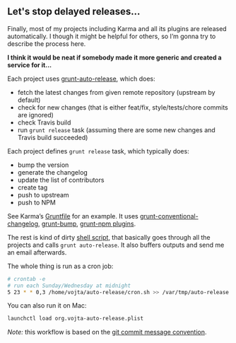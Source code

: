 ## Let's stop delayed releases...

Finally, most of my projects including Karma and all its plugins are released automatically.
I though it might be helpful for others, so I’m gonna try to describe the process here.

**I think it would be neat if somebody made it more generic and created a service for it...**

Each project uses [grunt-auto-release], which does:
- fetch the latest changes from given remote repository (upstream by default)
- check for new changes (that is either feat/fix, style/tests/chore commits are ignored)
- check Travis build 
- run `grunt release` task (assuming there are some new changes and Travis build succeeded)

Each project defines `grunt release` task, which typically does:
- bump the version
- generate the changelog
- update the list of contributors
- create tag
- push to upstream
- push to NPM

See Karma’s [Gruntfile] for an example. It uses [grunt-conventional-changelog], [grunt-bump], [grunt-npm plugins].

The rest is kind of dirty [shell script], that basically goes through all the projects and calls `grunt auto-release`.
It also buffers outputs and send me an email afterwards.

The whole thing is run as a cron job:
```bash
# crontab -e
# run each Sunday/Wednesday at midnight
5 23 * * 0,3 /home/vojta/auto-release/cron.sh >> /var/tmp/auto-release.cron
```

You can also run it on Mac:
```bash
launchctl load org.vojta-auto-release.plist
```


*Note:* this workflow is based on the [git commit message convention].


[shell script]: https://github.com/vojtajina/auto-release/blob/master/cron.sh
[grunt-auto-release]: https://github.com/vojtajina/grunt-auto-release
[Gruntfile]: https://github.com/karma-runner/karma/blob/master/Gruntfile.coffee
[grunt-conventional-changelog]: https://github.com/btford/grunt-conventional-changelog
[grunt-bump]: https://github.com/vojtajina/grunt-bump
[grunt-npm plugins]: https://github.com/vojtajina/grunt-npm
[git commit message convention]: https://docs.google.com/document/d/1QrDFcIiPjSLDn3EL15IJygNPiHORgU1_OOAqWjiDU5Y/pub
